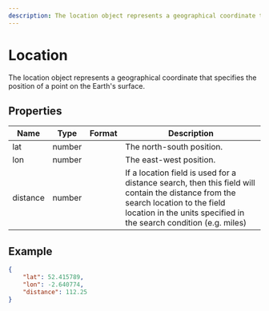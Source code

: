 ```yaml
---
description: The location object represents a geographical coordinate that specifies the position of a point on the Earth's surface.
---
```

# Location

The location object represents a geographical coordinate that specifies the position of a point on the Earth's surface.

## Properties

| Name     | Type   | Format | Description                                                                                                                                                                                                |
|----------|--------|--------|------------------------------------------------------------------------------------------------------------------------------------------------------------------------------------------------------------|
| lat      | number |        | The north-south position.                                                                                                                                                                                  |
| lon      | number |        | The east-west position.                                                                                                                                                                                    |
| distance | number |        | If a location field is used for a distance search, then this field will contain the distance from the search location to the field location in the units specified in the search condition (e.g. miles) |

## Example

```json
{
    "lat": 52.415789,
    "lon": -2.640774,
    "distance": 112.25
}
```
